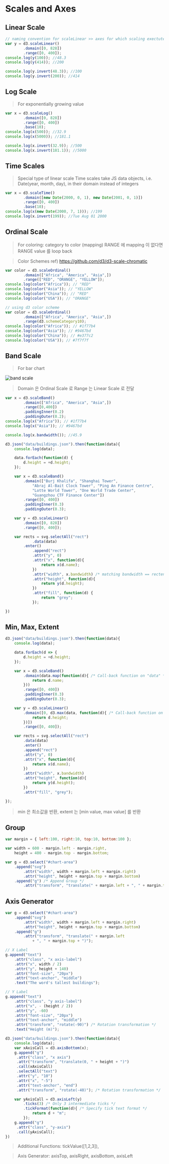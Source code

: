 # Scales and Axes
## Linear Scale
~~~javascript
// naming convention for scaleLinear >> axes for which scaling exectuted
var y = d3.scaleLinear()
		.domain([0, 828])
		.range([0, 400]); 
console.log(y(100)); //48.3
console.log(y(414)); //200

console.log(y.invert(48.3)); //100
console.log(y.invert(200)); //414
~~~
## Log Scale
> For exponentially growing value
~~~javascript
var x = d3.scaleLog()
		.domain([0, 828])
		.range([0, 400])
		.base(10);
console.log(x(500)); //32.9
console.log(x(5000)); //181.1

console.log(x.invert(32.9)); //500
console.log(x.invert(181.1)); //5000
~~~
## Time Scales
> Special type of linear scale
> Time scales take JS data objects, i.e. Date(year, month, day), in their domain instead of integers
~~~javascript
var x = d3.scaleTime()
		.domain([new Date(2000, 0, 1), new Date(2001, 0, 1)])
		.range([0, 400])
		.base(10);
console.log(x(new Date(2000, 7, 1))); //199
console.log(x.invert(199)); //Tue Aug 01 2000
~~~
## Ordinal Scale
> For coloring: category to color (mapping)
> RANGE 에 mapping 이 없다면 RANGE value 를 loop back

> Color Schemes
> ref) https://github.com/d3/d3-scale-chromatic
~~~javascript
var color = d3.scaleOrdinal()
		.domain(["Africa", "America", "Asia",])
		.range(["RED", "ORANGE", "YELLOW"]);
console.log(color("Africa")); // "RED"
console.log(color("Asia")); // "YELLOW"
console.log(color("China")); // "RED"
console.log(color("USA")); // "ORANGE"
~~~
~~~javascript
// using d3 color scheme
var color = d3.scaleOrdinal()
		.domain(["Africa", "America", "Asia",])
		.range(d3.schemeCategory10);
console.log(color("Africa")); // #1f77b4
console.log(color("Asia")); // #9467bd
console.log(color("China")); // #e377c2
console.log(color("USA")); // #7f7f7f
~~~

## Band Scale
> For bar chart

![band scale](https://raw.githubusercontent.com/d3/d3-scale/master/img/band.png)
> Domain 은 Ordinal Scale 로 Range 는 Linear Scale 로 전달
~~~javascript
var x = d3.scaleBand()
		.domain(["Africa", "America", "Asia",])
		.range([0,400])
		.paddingInner(0.2)
		.paddingOuter(0.2);
console.log(x("Africa")); // #1f77b4
console.log(x("Asia")); // #9467bd

console.log(x.bandwidth()); //45.9
~~~
~~~javascript
d3.json("data/buildings.json").then(function(data){
    console.log(data);

    data.forEach(function(d) {
        d.height = +d.height;
    });

    var x = d3.scaleBand()
        .domain(["Burj Khalifa", "Shanghai Tower", 
            "Abraj Al-Bait Clock Tower", "Ping An Finance Centre", 
            "Lotte World Tower", "One World Trade Center",
            "Guangzhou CTF Finance Center"])
        .range([0, 400])
        .paddingInner(0.3)
        .paddingOuter(0.3);

    var y = d3.scaleLinear()
        .domain([0, 828])
        .range([0, 400]);

    var rects = svg.selectAll("rect")
            .data(data)
        .enter()
            .append("rect")
            .attr("y", 0)
            .attr("x", function(d){
                return x(d.name);
            })
            .attr("width", x.bandwidth) /* matching bandwidth == rectengle width */
            .attr("height", function(d){
                return y(d.height);
            })
            .attr("fill", function(d) {
                return "grey";
            });

})
~~~

## Min, Max, Extent
~~~javascript
d3.json("data/buildings.json").then(function(data){
    console.log(data);

    data.forEach(d => {
        d.height = +d.height;
    });

    var x = d3.scaleBand()
        .domain(data.map(function(d){ /* Call-back function on "data" */
            return d.name;
        }))
        .range([0, 400])
        .paddingInner(0.3)
        .paddingOuter(0.3);

    var y = d3.scaleLinear()
        .domain([0, d3.max(data, function(d){ /* Call-back function on "data" */
            return d.height;
        })])
        .range([0, 400]);

    var rects = svg.selectAll("rect")
        .data(data)
        .enter()
        .append("rect")
        .attr("y", 0)
        .attr("x", function(d){
            return x(d.name);
        })
        .attr("width", x.bandwidth)
        .attr("height", function(d){
            return y(d.height);
        })
        .attr("fill", "grey");

});
~~~
> min 은 최소값을 반환, extent 는 [min value, max value] 를 반환

## Group
~~~js
var margin = { left:100, right:10, top:10, bottom:100 };

var width = 600 - margin.left - margin.right,
    height = 400 - margin.top - margin.bottom;

var g = d3.select("#chart-area")
    .append("svg")
        .attr("width", width + margin.left + margin.right)
        .attr("height", height + margin.top + margin.bottom)
    .append("g") /* Append Group */
        .attr("transform", "translate(" + margin.left + ", " + margin.top + ")") /* And translate */
~~~

## Axis Generator
~~~js
var g = d3.select("#chart-area")
    .append("svg")
        .attr("width", width + margin.left + margin.right)
        .attr("height", height + margin.top + margin.bottom)
    .append("g")
        .attr("transform", "translate(" + margin.left 
            + ", " + margin.top + ")");

// X Label
g.append("text")
    .attr("class", "x axis-label")
    .attr("x", width / 2)
    .attr("y", height + 140)
    .attr("font-size", "20px")
    .attr("text-anchor", "middle")
    .text("The word's tallest buildings");

// Y Label
g.append("text")
    .attr("class", "y axis-label")
    .attr("x", - (height / 2))
    .attr("y", -60)
    .attr("font-size", "20px")
    .attr("text-anchor", "middle")
    .attr("transform", "rotate(-90)") /* Rotation transformation */
    .text("Height (m)");
~~~
~~~js
d3.json("data/buildings.json").then(function(data){
	console.log(data);
	var xAxisCall = d3.axisBottom(x);
	g.append("g")
	 .attr("class", "x axis")
	 .attr("transform", "translate(0, " + height + ")")
	 .call(xAxisCall)
	 .selectAll("text")
	 .attr("y", "10")
	 .attr("x", "-5")
	 .attr("text-anchor", "end")
	 .attr("transform", "rotate(-40)"); /* Rotation transformation */

	var yAxisCall = d3.axisLeft(y)
		.ticks(3) /* Only 3 intermediate ticks */
		.tickFormat(function(d){ /* Specify tick text format */
		    return d + "m";
		});
	g.append("g")
	 .attr("class", "y-axis")
	 .call(yAxisCall);
})
~~~
> Additional Functions: tickValue([1,2,3]), 

> Axis Generator: axisTop, axisRight, axisBottom, axisLeft
